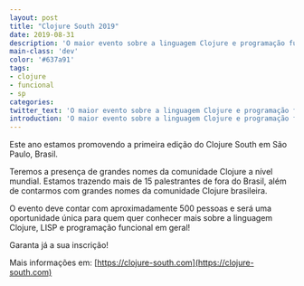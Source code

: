 ```yaml
---
layout: post
title: "Clojure South 2019"
date: 2019-08-31
description: 'O maior evento sobre a linguagem Clojure e programação funcional do mundo.'
main-class: 'dev'
color: '#637a91'
tags:
- clojure
- funcional
- sp
categories:
twitter_text: 'O maior evento sobre a linguagem Clojure e programação funcional do mundo.'
introduction: 'O maior evento sobre a linguagem Clojure e programação funcional do mundo.'
---
```


Este ano estamos promovendo a primeira edição do Clojure South em São Paulo, Brasil. 

Teremos a presença de grandes nomes da comunidade Clojure a nível mundial. Estamos trazendo mais de
15 palestrantes de fora do Brasil, além de contarmos com grandes nomes da comunidade Clojure brasileira.

O evento deve contar com aproximadamente 500 pessoas e será uma oportunidade única para quem quer conhecer
mais sobre a linguagem Clojure, LISP e programação funcional em geral!

Garanta já a sua inscrição!

Mais informações em: [https://clojure-south.com](https://clojure-south.com)
